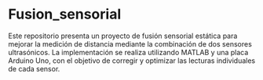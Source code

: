# Fusion_sensorial
Este repositorio presenta un proyecto de fusión sensorial estática para mejorar la medición de distancia mediante la combinación de dos sensores ultrasónicos. La implementación se realiza utilizando MATLAB y una placa Arduino Uno, con el objetivo de corregir y optimizar las lecturas individuales de cada sensor. 
